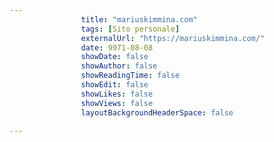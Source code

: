 ---
                title: "mariuskimmina.com"
                tags: [Sito personale]
                externalUrl: "https://mariuskimmina.com/"
                date: 9971-08-08
                showDate: false
                showAuthor: false
                showReadingTime: false
                showEdit: false
                showLikes: false
                showViews: false
                layoutBackgroundHeaderSpace: false
                ---

